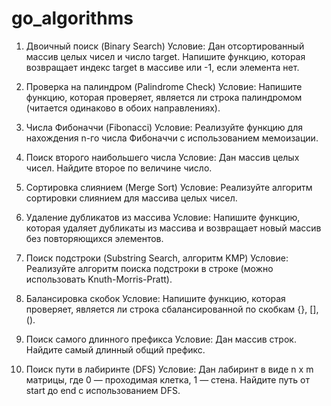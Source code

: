 # go_algorithms

1. Двоичный поиск (Binary Search)
Условие:
Дан отсортированный массив целых чисел и число target. Напишите функцию, которая возвращает индекс target в массиве или -1, если элемента нет.

2. Проверка на палиндром (Palindrome Check)
Условие:
Напишите функцию, которая проверяет, является ли строка палиндромом (читается одинаково в обоих направлениях).

3. Числа Фибоначчи (Fibonacci)
Условие:
Реализуйте функцию для нахождения n-го числа Фибоначчи с использованием мемоизации.

4. Поиск второго наибольшего числа
Условие:
Дан массив целых чисел. Найдите второе по величине число.

5. Сортировка слиянием (Merge Sort)
Условие:
Реализуйте алгоритм сортировки слиянием для массива целых чисел.

6. Удаление дубликатов из массива
Условие:
Напишите функцию, которая удаляет дубликаты из массива и возвращает новый массив без повторяющихся элементов.

7. Поиск подстроки (Substring Search, алгоритм KMP)
Условие:
Реализуйте алгоритм поиска подстроки в строке (можно использовать Knuth-Morris-Pratt).

8. Балансировка скобок
Условие:
Напишите функцию, которая проверяет, является ли строка сбалансированной по скобкам {}, [], ().

9. Поиск самого длинного префикса
Условие:
Дан массив строк. Найдите самый длинный общий префикс.

10. Поиск пути в лабиринте (DFS)
Условие:
Дан лабиринт в виде n x m матрицы, где 0 — проходимая клетка, 1 — стена. Найдите путь от start до end с использованием DFS.
